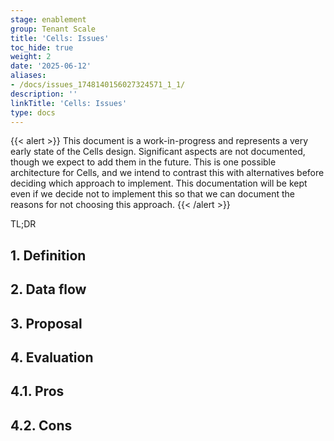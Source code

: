 ```yaml
---
stage: enablement
group: Tenant Scale
title: 'Cells: Issues'
toc_hide: true
weight: 2
date: '2025-06-12'
aliases:
- /docs/issues_1748140156027324571_1_1/
description: ''
linkTitle: 'Cells: Issues'
type: docs
---
```


{{< alert >}}
This document is a work-in-progress and represents a very early state of the
Cells design. Significant aspects are not documented, though we expect to add
them in the future. This is one possible architecture for Cells, and we intend to
contrast this with alternatives before deciding which approach to implement.
This documentation will be kept even if we decide not to implement this so that
we can document the reasons for not choosing this approach.
{{< /alert >}}

TL;DR

## 1. Definition

## 2. Data flow

## 3. Proposal

## 4. Evaluation

## 4.1. Pros

## 4.2. Cons
